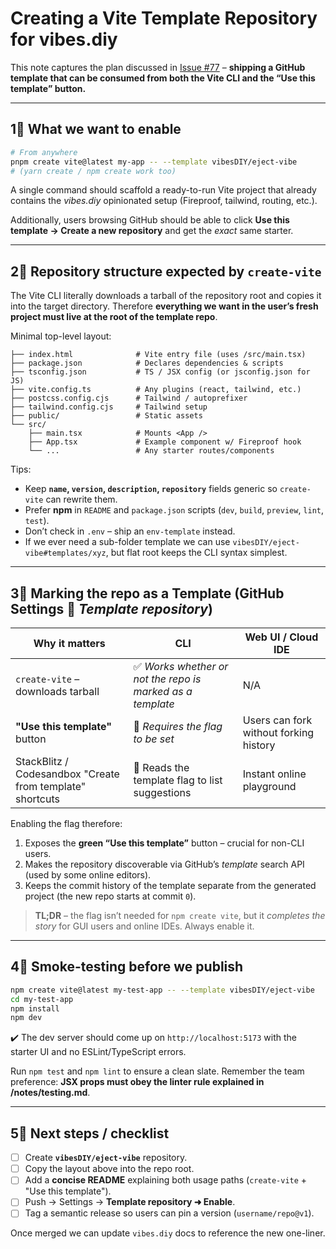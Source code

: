 # Creating a Vite Template Repository for **vibes.diy**

This note captures the plan discussed in [Issue #77](https://github.com/vibesDIY/vibes.diy/issues/77) – **shipping a GitHub template that can be consumed from both the Vite CLI and the “Use this template” button.**

---

## 1⃣ What we want to enable

```bash
# From anywhere
pnpm create vite@latest my-app -- --template vibesDIY/eject-vibe
# (yarn create / npm create work too)
```

A single command should scaffold a ready-to-run Vite project that already contains the _vibes.diy_ opinionated setup (Fireproof, tailwind, routing, etc.).

Additionally, users browsing GitHub should be able to click **Use this template → Create a new repository** and get the _exact_ same starter.

---

## 2⃣ Repository structure expected by `create-vite`

The Vite CLI literally downloads a tarball of the repository root and copies it into the target directory. Therefore **everything we want in the user’s fresh project must live at the root of the template repo**.

Minimal top-level layout:

```
├── index.html              # Vite entry file (uses /src/main.tsx)
├── package.json            # Declares dependencies & scripts
├── tsconfig.json           # TS / JSX config (or jsconfig.json for JS)
├── vite.config.ts          # Any plugins (react, tailwind, etc.)
├── postcss.config.cjs      # Tailwind / autoprefixer
├── tailwind.config.cjs     # Tailwind setup
├── public/                 # Static assets
└── src/
    ├── main.tsx            # Mounts <App />
    ├── App.tsx             # Example component w/ Fireproof hook
    └── ...                 # Any starter routes/components
```

Tips:

- Keep **`name`, `version`, `description`, `repository`** fields generic so `create-vite` can rewrite them.
- Prefer **npm** in `README` and `package.json` scripts (`dev`, `build`, `preview`, `lint`, `test`).
- Don’t check in `.env` – ship an `env-template` instead.
- If we ever need a sub-folder template we can use `vibesDIY/eject-vibe#templates/xyz`, but flat root keeps the CLI syntax simplest.

---

## 3⃣ Marking the repo as a **Template** (GitHub Settings ▸ _Template repository_)

| Why it matters                                            | CLI                                                        | Web UI / Cloud IDE                     |
| --------------------------------------------------------- | ---------------------------------------------------------- | -------------------------------------- |
| `create-vite` – downloads tarball                         | ✅ _Works whether or not the repo is marked as a template_ | N/A                                    |
| **"Use this template"** button                            | 🔸 _Requires the flag to be set_                           | Users can fork without forking history |
| StackBlitz / Codesandbox "Create from template" shortcuts | 🔸 Reads the template flag to list suggestions             | Instant online playground              |

Enabling the flag therefore:

1. Exposes the **green “Use this template”** button – crucial for non-CLI users.
2. Makes the repository discoverable via GitHub’s _template_ search API (used by some online editors).
3. Keeps the commit history of the template separate from the generated project (the new repo starts at commit `0`).

> **TL;DR** – the flag isn’t needed for `npm create vite`, but it _completes the story_ for GUI users and online IDEs. Always enable it.

---

## 4⃣ Smoke-testing before we publish

```bash
npm create vite@latest my-test-app -- --template vibesDIY/eject-vibe
cd my-test-app
npm install
npm dev
```

✔️ The dev server should come up on `http://localhost:5173` with the starter UI and no ESLint/TypeScript errors.

Run `npm test` and `npm lint` to ensure a clean slate. Remember the team preference: **JSX props must obey the linter rule explained in /notes/testing.md**.

---

## 5⃣ Next steps / checklist

- [ ] Create **`vibesDIY/eject-vibe`** repository.
- [ ] Copy the layout above into the repo root.
- [ ] Add a **concise README** explaining both usage paths (`create-vite` + "Use this template").
- [ ] Push → Settings → **Template repository ➜ Enable**.
- [ ] Tag a semantic release so users can pin a version (`username/repo@v1`).

Once merged we can update `vibes.diy` docs to reference the new one-liner.
